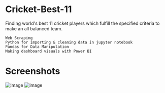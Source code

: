 # Cricket-Best-11


Finding world's best 11 cricket players which fulfill the specified criteria to make an all balanced team.

    Web Scraping
    Python for importing & cleaning data in jupyter notebook
    Pandas for Data Manipulation
    Making dashboard visuals with Power BI

# Screenshots 
![image](https://user-images.githubusercontent.com/121716798/236019331-a9a0a404-b4f2-4615-80d4-375ad62a4ba0.png)
![image](https://user-images.githubusercontent.com/121716798/236019710-1a4c4df1-9d7f-4049-81e2-141e38641a7b.png)
